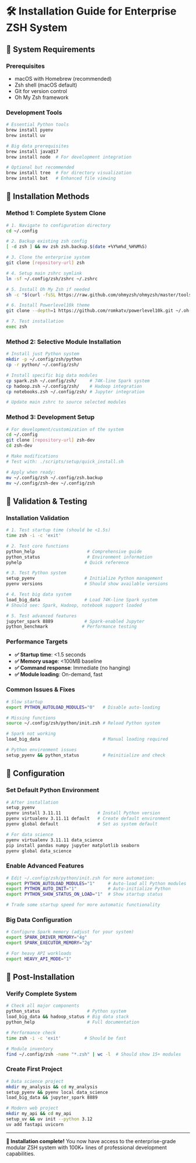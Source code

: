 # 🛠️ Installation Guide for Enterprise ZSH System

## 🎯 System Requirements

### **Prerequisites**
- macOS with Homebrew (recommended)  
- Zsh shell (macOS default)
- Git for version control
- Oh My Zsh framework

### **Development Tools**
```bash
# Essential Python tools
brew install pyenv
brew install uv  

# Big data prerequisites
brew install java@17
brew install node  # For development integration

# Optional but recommended
brew install tree  # For directory visualization
brew install bat   # Enhanced file viewing
```

## 🚀 Installation Methods

### **Method 1: Complete System Clone**
```bash
# 1. Navigate to configuration directory
cd ~/.config

# 2. Backup existing zsh config
[ -d zsh ] && mv zsh zsh.backup.$(date +%Y%m%d_%H%M%S)

# 3. Clone the enterprise system
git clone [repository-url] zsh

# 4. Setup main zshrc symlink  
ln -sf ~/.config/zsh/zshrc ~/.zshrc

# 5. Install Oh My Zsh if needed
sh -c "$(curl -fsSL https://raw.github.com/ohmyzsh/ohmyzsh/master/tools/install.sh)"

# 6. Install Powerlevel10k theme
git clone --depth=1 https://github.com/romkatv/powerlevel10k.git ~/.oh-my-zsh/custom/themes/powerlevel10k

# 7. Test installation
exec zsh
```

### **Method 2: Selective Module Installation**
```bash
# Install just Python system
mkdir -p ~/.config/zsh/python
cp -r python/ ~/.config/zsh/

# Install specific big data modules
cp spark.zsh ~/.config/zsh/     # 74K-line Spark system
cp hadoop.zsh ~/.config/zsh/    # Hadoop integration
cp notebooks.zsh ~/.config/zsh/ # Jupyter integration

# Update main zshrc to source selected modules
```

### **Method 3: Development Setup**
```bash
# For development/customization of the system
cd ~/.config
git clone [repository-url] zsh-dev
cd zsh-dev

# Make modifications
# Test with: ./scripts/setup/quick_install.sh

# Apply when ready:
mv ~/.config/zsh ~/.config/zsh.backup
mv ~/.config/zsh-dev ~/.config/zsh
```

## 🧪 Validation & Testing

### **Installation Validation**
```bash
# 1. Test startup time (should be <1.5s)
time zsh -i -c 'exit'

# 2. Test core functions
python_help                    # Comprehensive guide
python_status                  # Environment information
pyhelp                        # Quick reference

# 3. Test Python system
setup_pyenv                   # Initialize Python management
pyenv versions                # Should show available versions

# 4. Test big data system  
load_big_data                 # Load 74K-line Spark system
# Should see: Spark, Hadoop, notebook support loaded

# 5. Test advanced features
jupyter_spark 8889            # Spark-enabled Jupyter
python_benchmark             # Performance testing
```

### **Performance Targets**
- **✅ Startup time**: <1.5 seconds
- **✅ Memory usage**: <100MB baseline  
- **✅ Command response**: Immediate (no hanging)
- **✅ Module loading**: On-demand, fast

### **Common Issues & Fixes**
```bash
# Slow startup
export PYTHON_AUTOLOAD_MODULES="0"   # Disable auto-loading

# Missing functions
source ~/.config/zsh/python/init.zsh # Reload Python system

# Spark not working  
load_big_data                        # Manual loading required

# Python environment issues
setup_pyenv && python_status         # Reinitialize and check
```

## 🔧 Configuration

### **Set Default Python Environment**
```bash
# After installation
setup_pyenv  
pyenv install 3.11.11              # Install Python version
pyenv virtualenv 3.11.11 default   # Create default environment
pyenv global default               # Set as system default

# For data science
pyenv virtualenv 3.11.11 data_science
pip install pandas numpy jupyter matplotlib seaborn
pyenv global data_science
```

### **Enable Advanced Features**
```bash
# Edit ~/.config/zsh/python/init.zsh for more automation:
export PYTHON_AUTOLOAD_MODULES="1"     # Auto-load all Python modules
export PYTHON_AUTO_INIT="1"            # Auto-initialize Python
export PYTHON_SHOW_STATUS_ON_LOAD="1"  # Show startup status

# Trade some startup speed for more automatic functionality
```

### **Big Data Configuration**
```bash
# Configure Spark memory (adjust for your system)
export SPARK_DRIVER_MEMORY="4g"
export SPARK_EXECUTOR_MEMORY="2g"

# For heavy API workloads
export HEAVY_API_MODE="1"
```

## 🎯 Post-Installation

### **Verify Complete System**
```bash
# Check all major components
python_status                  # Python system
load_big_data && hadoop_status # Big data stack  
python_help                    # Full documentation

# Performance check
time zsh -i -c 'exit'         # Should be fast

# Module inventory
find ~/.config/zsh -name "*.zsh" | wc -l  # Should show 15+ modules
```

### **Create First Project**
```bash
# Data science project
mkdir my_analysis && cd my_analysis
setup_pyenv && pyenv local data_science
load_big_data && jupyter_spark 8889

# Modern web project
mkdir my_api && cd my_api  
setup_uv && uv init --python 3.12
uv add fastapi uvicorn
```

---

**🎉 Installation complete!** You now have access to the enterprise-grade modular ZSH system with 100K+ lines of professional development capabilities.

